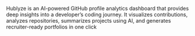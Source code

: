 Hublyze is an AI-powered GitHub profile analytics dashboard that provides deep insights into a developer’s coding journey. It visualizes contributions, analyzes repositories, summarizes projects using AI, and generates recruiter-ready portfolios in one click
